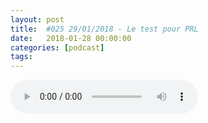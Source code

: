 ```yaml
---
layout: post
title:  #025 29/01/2018 - Le test pour PRL
date:   2018-01-28 00:00:00
categories: [podcast]
tags:
---
```

<audio src='http://feeds.soundcloud.com/stream/390682200-la-bulle-crypto-025-29012018-le-test-pour-prl.mp3' autoplay='false' controls='true' />

#025 29/01/2018 - Le test pour PRL
Des questions à propos de l’épisode ? On a dit une bêtise ? Envie de partager et d’échanger ?
Rejoins nous sur notre communauté Telegram (https://t.me/joinchat/BPCby0LDFPYTUhYNDlILVg) ou par Twitter @labullecrypto.

Youtube https://goo.gl/X4q3gt
Twitter twitter.com/labullecrypto 
RSS feeds.feedburner.com/labullecrypto
Telegram t.me/joinchat/BPCby0LDFPYTUhYNDlILVg
Soundcloud @la-bulle-crypto
iTunes itunes.apple.com/fr/podcast/la-bulle/id1281121446

Listing

Nuls on Ktrade le 29 Janv
https://twitter.com/nulsservice/status/956476628342685696

Coinfi on Kucoin le 29
https://news.kucoin.com/en/coinfi-cofi-will-list-on-kucoin/

Xp on cryptopia le 31
https://twitter.com/TheBigXP/status/947857793343787009

Cobinhood le 1er
Decentraland, Iconomi et Stack
https://medium.com/cobinhood/february-2018-cobihood-token-listings-e2628188deae


Meetup/conf
Neo Devcon
http://devcon.neo.org/


TRIG au IT gov summit
http://blockchain.dsigroup.org/


ICON annual meeting
https://medium.com/helloiconworld/icon-annual-summit-mainnet-launch-release-candidate-6a6c5b5d86da


OmiseGO townhall
https://blog.omisego.network/announcing-omisego-town-hall-0x1-338a7b7ea897


Fork/airdrop/presale


BitcoinSpread fork du spreadcoin
https://bitcointalk.org/index.php?topic=2671181.msg27265095


Airdrop Interlet Token sur RISE
https://twitter.com/CryptoPioneer/status/951950736803250176


Airdrop INS Exocsystem
https://blog.ins.world/unsold-ins-tokens-airdrop-d3ec05659e2a

General

WTC sors du ERC20 pour son propre réseau


LUX whitepaper 2.0 le 30
https://luxcore.io/roadmap.php


Lunyr Open beta le 30
https://twitter.com/LunyrInc/status/948235470965637121

Wallet Burst avant la fin du mois
https://www.burstcoin.ist/2018/01/03/the-burst-core-roadmap-for-2018/


Internet Node Token - Lancement du mainnet avant fin janvier
https://www.reddit.com/user/INTCHAIN/comments/7ptvt5/ints_latest_project_progress2018112018_17/


PRL Testnet avant fin janvier
https://medium.com/oysterprotocol/oyster-pearl-team-update-a40fd8abed83

Cryptotraders: Spreadcoin

Ce que dit Reddit: Ubiq

Youtube https://goo.gl/X4q3gt
Twitter twitter.com/labullecrypto
 RSS feeds.feedburner.com/labullecrypto
Telegram t.me/joinchat/BPCby0LDFPYTUhYNDlILVg
Soundcloud @la-bulle-crypto
iTunes itunes.apple.com/fr/podcast/la-bulle/id1281121446

La Bulle Crypto est un podcast purement information à propos de l’univers des crypto monnaies. Toutes les information fournies durant cette épisode NE SONT PAS À PRENDRE COMME DES CONSEIL D’INVESTISSEMENT. La Bulle Crypto ne fournit pas de conseils d'investissement.


Soutenez le podcast:
BTC: 1F8mSBpdVSYbW7S5w5zaFRtPkJGAjneFVN
LTC: LgKsmiwozmhH4XixzP9iUzHR3DBGtCuo7F
ETH (et autres tokens): 0xe390d66441D0144fd54bd82Bff96B94E7620196f

Intro/outro music: Cash Rules by Ari de Niro is licensed under a Attribution-NonCommercial 3.0 International License.
